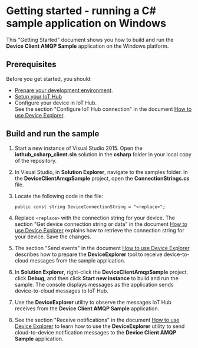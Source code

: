 # Getting started - running a C# sample application on Windows

This "Getting Started" document shows you how to build and run the **Device Client AMQP Sample** application on the Windows platform.

## Prerequisites

Before you get started, you should:

- [Prepare your development environment][setup-devbox-windows].
- [Setup your IoT Hub][setup-iothub]
- Configure your device in IoT Hub. <br/>See the section "Configure IoT Hub connection" in the document [How to use Device Explorer][device-explorer].

## Build and run the sample

1.  Start a new instance of Visual Studio 2015. Open the **iothub_csharp_client.sln** solution in the **csharp** folder in your local copy of the repository.

2.  In Visual Studio, in **Solution Explorer**, navigate to the samples folder. In the **DeviceClientAmqpSample** project, open the **ConnectionStrings.cs** file.

3.  Locate the following code in the file:

    ```
    public const string DeviceConnectionString = "<replace>";
    ```

4.  Replace `<replace>` with the connection string for your device. The section "Get device connection string or data" in the document [How to use Device Explorer][device-explorer] explains how to retrieve the connection string for your device. Save the changes.

5. The section "Send events" in the document [How to use Device Explorer][device-explorer] describes how to prepare the **DeviceExplorer** tool to receive device-to-cloud messages from the sample application.

6. In **Solution Explorer**, right-click the **DeviceClientAmqpSample** project, click **Debug**, and then click **Start new instance** to build and run the sample. The console displays messages as the application sends device-to-cloud messages to IoT Hub.

7. Use the **DeviceExplorer** utility to observe the messages IoT Hub receives from the **Device Client AMQP Sample** application.

8. See the section "Receive notifications" in the document [How to use Device Explorer][device-explorer] to learn how to use the **DeviceExplorer** utility to send cloud-to-device notification messages to the **Device Client AMQP Sample** application.


[setup-devbox-windows]: devbox_setup.md
[device-explorer]: ../../tools/DeviceExplorer/doc/how_to_use_device_explorer.md
[setup-iothub]: ../../doc/setup_iothub.md

